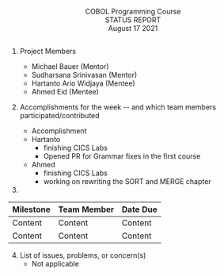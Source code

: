 <p align=center> COBOL Programming Course <br>
  STATUS REPORT <br>
  August 17 2021

##

1. Project Members
    * Michael Bauer (Mentor)
    * Sudharsana Srinivasan (Mentor)
    * Hartanto Ario Widjaya (Mentee)
    * Ahmed Eid (Mentee)

2. Accomplishments for the week -- and which team members participated/contributed
    * Accomplishment
    - Hartanto
        - finishing CICS Labs
        - Opened PR for Grammar fixes in the first course 
    - Ahmed
        - finishing CICS Labs
        - working on rewriting the SORT and MERGE chapter 


3.
Milestone | Team Member | Date Due
| :--- | :--- | :---
Content   | Content  | Content
Content   | Content  | Content

4. List of issues, problems, or concern(s)
    * Not applicable
